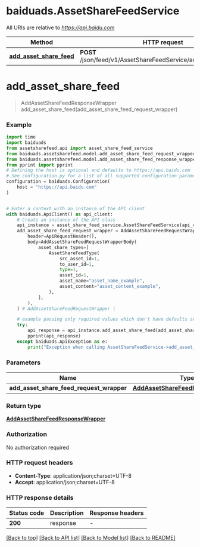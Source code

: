 # baiduads.AssetShareFeedService

All URIs are relative to *https://api.baidu.com*

Method | HTTP request | Description
------------- | ------------- | -------------
[**add_asset_share_feed**](AssetShareFeedService.md#add_asset_share_feed) | **POST** /json/feed/v1/AssetShareFeedService/addAssetShareFeed | 


# **add_asset_share_feed**
> AddAssetShareFeedResponseWrapper add_asset_share_feed(add_asset_share_feed_request_wrapper)



### Example


```python
import time
import baiduads
from assetsharefeed.api import asset_share_feed_service
from baiduads.assetsharefeed.model.add_asset_share_feed_request_wrapper import AddAssetShareFeedRequestWrapper
from baiduads.assetsharefeed.model.add_asset_share_feed_response_wrapper import AddAssetShareFeedResponseWrapper
from pprint import pprint
# Defining the host is optional and defaults to https://api.baidu.com
# See configuration.py for a list of all supported configuration parameters.
configuration = baiduads.Configuration(
    host = "https://api.baidu.com"
)


# Enter a context with an instance of the API client
with baiduads.ApiClient() as api_client:
    # Create an instance of the API class
    api_instance = asset_share_feed_service.AssetShareFeedService(api_client)
    add_asset_share_feed_request_wrapper = AddAssetShareFeedRequestWrapper(
        header=ApiRequestHeader(),
        body=AddAssetShareFeedRequestWrapperBody(
            asset_share_types=[
                AssetShareFeedType(
                    src_asset_id=1,
                    to_user_id=1,
                    type=1,
                    asset_id=1,
                    asset_name="asset_name_example",
                    asset_content="asset_content_example",
                ),
            ],
        ),
    ) # AddAssetShareFeedRequestWrapper | 

    # example passing only required values which don't have defaults set
    try:
        api_response = api_instance.add_asset_share_feed(add_asset_share_feed_request_wrapper)
        pprint(api_response)
    except baiduads.ApiException as e:
        print("Exception when calling AssetShareFeedService->add_asset_share_feed: %s\n" % e)
```


### Parameters

Name | Type | Description  | Notes
------------- | ------------- | ------------- | -------------
 **add_asset_share_feed_request_wrapper** | [**AddAssetShareFeedRequestWrapper**](AddAssetShareFeedRequestWrapper.md)|  |

### Return type

[**AddAssetShareFeedResponseWrapper**](AddAssetShareFeedResponseWrapper.md)

### Authorization

No authorization required

### HTTP request headers

 - **Content-Type**: application/json;charset=UTF-8
 - **Accept**: application/json;charset=UTF-8


### HTTP response details

| Status code | Description | Response headers |
|-------------|-------------|------------------|
**200** | response |  -  |

[[Back to top]](#) [[Back to API list]](../README.md#documentation-for-api-endpoints) [[Back to Model list]](../README.md#documentation-for-models) [[Back to README]](../README.md)

